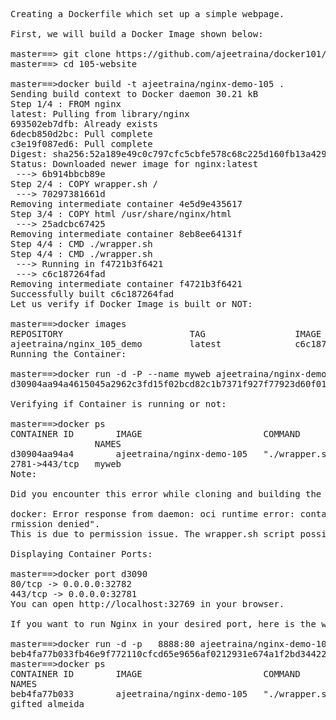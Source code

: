 <pre>
Creating a Dockerfile which set up a simple webpage.

First, we will build a Docker Image shown below:

master==> git clone https://github.com/ajeetraina/docker101/tree/master/105-website
master==> cd 105-website
 
master==>docker build -t ajeetraina/nginx-demo-105 .
Sending build context to Docker daemon 30.21 kB
Step 1/4 : FROM nginx
latest: Pulling from library/nginx
693502eb7dfb: Already exists 
6decb850d2bc: Pull complete 
c3e19f087ed6: Pull complete 
Digest: sha256:52a189e49c0c797cfc5cbfe578c68c225d160fb13a42954144b29af3fe4fe335
Status: Downloaded newer image for nginx:latest
 ---> 6b914bbcb89e
Step 2/4 : COPY wrapper.sh /
 ---> 70297381661d
Removing intermediate container 4e5d9e435617
Step 3/4 : COPY html /usr/share/nginx/html
 ---> 25adcbc67425
Removing intermediate container 8eb8ee64131f
Step 4/4 : CMD ./wrapper.sh
Step 4/4 : CMD ./wrapper.sh
 ---> Running in f4721b3f6421
 ---> c6c187264fad
Removing intermediate container f4721b3f6421
Successfully built c6c187264fad
Let us verify if Docker Image is built or NOT:

master==>docker images
REPOSITORY                        TAG                 IMAGE ID            CREATED             SIZE
ajeetraina/nginx_105_demo         latest              c6c187264fad        7 seconds ago       182 MB
Running the Container:

master==>docker run -d -P --name myweb ajeetraina/nginx-demo-105
d30904aa94a4615045a2962c3fd15f02bcd82c1b7371f927f77923d60f014645

Verifying if Container is running or not:

master==>docker ps
CONTAINER ID        IMAGE                       COMMAND             CREATED             STATUS              PORTS                           
                NAMES
d30904aa94a4        ajeetraina/nginx-demo-105   "./wrapper.sh"      3 seconds ago       Up 2 seconds        0.0.0.0:32782->80/tcp, 0.0.0.0:3
2781->443/tcp   myweb
Note:

Did you encounter this error while cloning and building the Docker Image:

docker: Error response from daemon: oci runtime error: container_linux.go:247: starting container process caused "exec: \"./wrapper.sh\": pe
rmission denied".
This is due to permission issue. The wrapper.sh script possibly doesn't have executable permission. Run chmod +x wrapper.sh and re-build the Docker Image.

Displaying Container Ports:

master==>docker port d3090
80/tcp -> 0.0.0.0:32782
443/tcp -> 0.0.0.0:32781
You can open http://localhost:32769 in your browser.

If you want to run Nginx in your desired port, here is the way:

master==>docker run -d -p   8888:80 ajeetraina/nginx-demo-105
beb4fa77b033fb46e9f772110cfcd65e9656af0212931e674a1f2bd34422d478
master==>docker ps
CONTAINER ID        IMAGE                       COMMAND             CREATED             STATUS              PORTS                           
NAMES
beb4fa77b033        ajeetraina/nginx-demo-105   "./wrapper.sh"      7 seconds ago       Up 5 seconds        443/tcp, 0.0.0.0:8888->80/tcp   
gifted_almeida
</pre>
